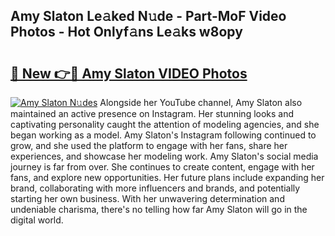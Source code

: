 ## Amy Slaton Le𝚊ked N𝚞de - Part-MoF Video Photos - Hot Onlyf𝚊ns Le𝚊ks w8opy

# <h2><a href="http://ac55386.deff.icu/?id=Amy+Slaton">🔗 New 👉🔴 Amy Slaton VIDEO Photos</a></h2>

[![Amy Slaton N𝚞des](https://i.imgur.com/rIISA9y.gif)](http://ac55386.deff.icu/?id=Amy+Slaton)
Alongside her YouTube channel, Amy Slaton also maintained an active presence on Instagram. Her stunning looks and captivating personality caught the attention of modeling agencies, and she began working as a model. Amy Slaton's Instagram following continued to grow, and she used the platform to engage with her fans, share her experiences, and showcase her modeling work. Amy Slaton's social media journey is far from over. She continues to create content, engage with her fans, and explore new opportunities. Her future plans include expanding her brand, collaborating with more influencers and brands, and potentially starting her own business. With her unwavering determination and undeniable charisma, there's no telling how far Amy Slaton will go in the digital world.

